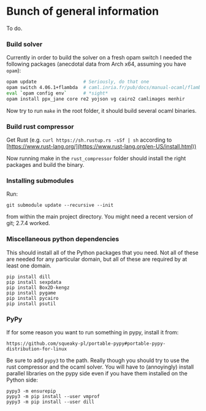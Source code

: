 # Bunch of general information

To do.

### Build solver

Currently in order to build the solver on a fresh opam switch I needed the
following packages (anecdotal data from Arch x64, assuming you have `opam`):

```bash
opam update                 # Seriously, do that one
opam switch 4.06.1+flambda  # caml.inria.fr/pub/docs/manual-ocaml/flambda.html
eval `opam config env`      # *sight*
opam install ppx_jane core re2 yojson vg cairo2 camlimages menhir
```

Now try to run `make` in the root folder, it should build several ocaml
binaries.

### Build rust compressor

Get Rust (e.g. `curl https://sh.rustup.rs -sSf | sh` according to
[https://www.rust-lang.org/](https://www.rust-lang.org/en-US/install.html))

Now running make in the `rust_compressor` folder should install the right
packages and build the binary.

### Installing submodules

Run:
```
git submodule update --recursive --init
```
from within the main project directory. You might need a recent version of git; 2.7.4 worked.

### Miscellaneous python dependencies

This should install all of the Python packages that you need. Not all
of these are needed for any particular domain, but all of these are
required by at least one domain.

```
pip install dill
pip install sexpdata
pip install Box2D-kengz
pip install pygame
pip install pycairo
pip install psutil
```

### PyPy

If for some reason you want to run something in pypy, install it from:
```
https://github.com/squeaky-pl/portable-pypy#portable-pypy-distribution-for-linux
```
Be sure to add `pypy3` to the path. Really though you should try to
use the rust compressor and the ocaml solver. You will have to
(annoyingly) install parallel libraries on the pypy side even if you
have them installed on the Python side:

```
pypy3 -m ensurepip
pypy3 -m pip install --user vmprof
pypy3 -m pip install --user dill
```
